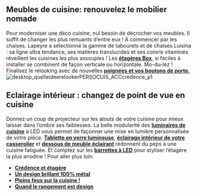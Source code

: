 ## Meubles de cuisine: renouvelez le mobilier nomade
Pour moderniser une déco cuisine, nul besoin de décrocher vos meubles. Il suffit de changer les plus remuants d’entre eux ! À commencer par les chaises. Lapeyre a sélectionné la gamme de tabourets et de chaises Luisina : sa ligne ultra tendance, ses matières translucides et ses coloris vitaminés réveillent les cuisines les plus assoupies ! Les **[étagères Box](/cuisines/meubles/meubles-contemporains/elements-complementaires/elements-complementaires-decors-tranversaux-etageres)**, si faciles à installer se combinent de façon verticale ou horizontale. Mo-du-lez ! Finalisez le relooking avec de nouvelles **[poignées et vos boutons de porte.](/cuisine-CCU0001/kitchenettes-CCN0012)**
![desktop_quelleideerelookerPERSOCUIS_ACCcredence_p1](//statics.lapeyre.fr/img/contrib/2bdd4da30020dbeb/desktop_quelleideerelookerPERSOCUIS_ACCcredence_p1.jpg)
##
## Eclairage intérieur : changez de point de vue en cuisine
Donnez un coup de projecteur sur les atouts de votre cuisine pour mieux laisser dans l’ombre ses faiblesses. La belle modularité des **[luminaires de cuisine](/cuisine-CCU0001/kitchenettes-CCN0012)** à LED vous permet de façonner une mise en lumière personnalisée de votre pièce. **[Tablette en verre lumineuse](/cuisine-CCU0001/eclairage-CCN0019)**, **[éclairage intérieur de votre casserolier](/dessous-de-meuble-eclairant-FPC3018890)** et **[dessous de meuble éclairant](/dessous-de-meuble-eclairant-FPC3018890)** redonnent du peps à une cuisine fatiguée. Et comptez sur les **[barrettes à LED](/colis-3-barrettes-led-FPC1208800)** pour styliser l’étagère la plus anodine !
Pour aller plus loin:
- [**Crédence et étagère**](/c/magazine/pieces-maison/bien-choisir-une-credence-et-des-etageres)
- [**Un design brillant 100% métal**](/c/magazine/inspirations-tendances/)
- [**Pleins feux sur la cuisine !**](http://www.lapeyre.fr/c/magazine/pieces-maison/pleins-feux-sur-l-eclairage-de-cuisine)
- **[**Quand le rangement est design**](/c/magazine/inspirations-tendances/)**
